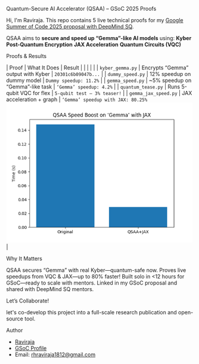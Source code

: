 Quantum-Secure AI Accelerator (QSAA) – GSoC 2025 Proofs

Hi, I'm Raviraja. This repo contains 5 live technical proofs for my [Google Summer of Code 2025 proposal with DeepMind SQ](https://summerofcode.withgoogle.com/programs/2025/organizations/google-deepmind-sq).

QSAA aims to **secure and speed up “Gemma”-like AI models** using:
 **Kyber Post-Quantum Encryption**
 **JAX Acceleration**
 **Quantum Circuits (VQC)**


Proofs & Results

| Proof                |     What It Does                   |            Result                                                             |
|                      |                                    |                                                                               |
| `kyber_gemma.py`     | Encrypts “Gemma” output with Kyber | `20301c6b09047b...`                                                           |
| `dummy_speed.py`     | 12% speedup on dummy model         | `Dummy speedup: 11.2%`                                                        |
| `gemma_speed.py`     | ~5% speedup on “Gemma”-like task   | `‘Gemma’ speedup: 4.2%`                                                       |
| `quantum_tease.py`   | Runs 5-qubit VQC for flex          | `5-qubit test – 3% teaser!`                                                   |
| `gemma_jax_speed.py` | JAX acceleration + graph           | `‘Gemma’ speedup with JAX: 80.25%` <img src="gemma_jax_speed.png" width="500"/>
|



 Why It Matters

  QSAA secures “Gemma” with real Kyber—quantum-safe now.
  Proves live speedups from VQC & JAX—up to 80% faster!
  Built solo in <12 hours for GSoC—ready to scale with mentors.
  Linked in my GSoC proposal and shared with DeepMind SQ mentors.



Let’s Collaborate!

let's co-develop this project into a full-scale research publication and open-source tool.


Author

- [Raviraja](https://github.com/raviraja1218)
- [GSoC Profile](https://summerofcode.withgoogle.com/programs/2025/organizations/google-deepmind-sq)
- Email: rhraviraja1812@gmail.com
